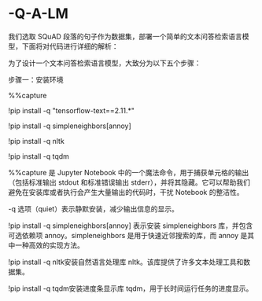 # -Q-A-LM
我们选取 SQuAD 段落的句子作为数据集，部署一个简单的文本问答检索语言模型，下面将对代码进行详细的解析：

为了设计一个文本问答检索语言模型，大致分为以下五个步骤：

步骤一：安装环境

%%capture

!pip install -q "tensorflow-text==2.11.*"

!pip install -q simpleneighbors[annoy]

!pip install -q nltk

!pip install -q tqdm

%%capture 是 Jupyter Notebook 中的一个魔法命令，用于捕获单元格的输出（包括标准输出 stdout 和标准错误输出 stderr），并将其隐藏。它可以帮助我们避免在安装库或者执行会产生大量输出的代码时，干扰 Notebook 的整洁性。

-q 选项（quiet）表示静默安装，减少输出信息的显示。

!pip install -q simpleneighbors[annoy] 表示安装 simpleneighbors 库，并包含可选依赖项 annoy。simpleneighbors 是用于快速近邻搜索的库，而 annoy 是其中一种高效的实现方法。

!pip install -q nltk安装自然语言处理库 nltk。该库提供了许多文本处理工具和数据集。

!pip install -q tqdm安装进度条显示库 tqdm，用于长时间运行任务的进度显示。
